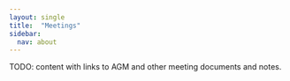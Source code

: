 ```yaml
---
layout: single
title:  "Meetings"
sidebar:
  nav: about
---
```


TODO: content with links to AGM and other meeting documents and notes.